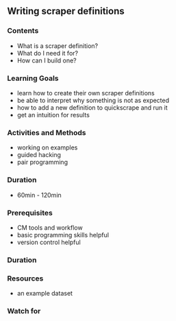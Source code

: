 ## Writing scraper definitions

### Contents

* What is a scraper definition?
* What do I need it for?
* How can I build one?

### Learning Goals

* learn how to create their own scraper definitions
* be able to interpret why something is not as expected
* how to add a new definition to quickscrape and run it
* get an intuition for results

### Activities and Methods

* working on examples
* guided hacking
* pair programming

### Duration

* 60min - 120min

### Prerequisites

* CM tools and workflow
* basic programming skills helpful
* version control helpful

### Duration

### Resources

* an example dataset

### Watch for

 